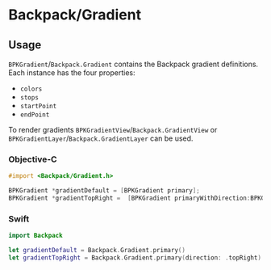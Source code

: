 # Backpack/Gradient

## Usage

`BPKGradient`/`Backpack.Gradient` contains the Backpack gradient definitions. Each instance has the four properties:

+ `colors`
+ `stops`
+ `startPoint`
+ `endPoint`

To render gradients `BPKGradientView`/`Backpack.GradientView` or `BPKGradientLayer`/`Backpack.GradientLayer` can be used.


### Objective-C

```objective-c
#import <Backpack/Gradient.h>

BPKGradient *gradientDefault = [BPKGradient primary];
BPKGradient *gradientTopRight =  [BPKGradient primaryWithDirection:BPKGradientDirectionTopRight];
```

### Swift

```swift
import Backpack

let gradientDefault = Backpack.Gradient.primary()
let gradientTopRight = Backpack.Gradient.primary(direction: .topRight)
```
